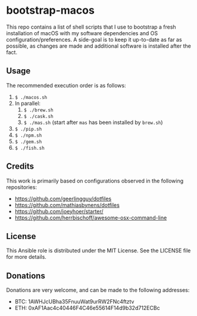 # bootstrap-macos
This repo contains a list of shell scripts that I use to bootstrap a fresh installation of macOS with my software dependencies and OS configuration/preferences.  A side-goal is to keep it up-to-date as far as possible, as changes are made and additional software is installed after the fact.

## Usage
The recommended execution order is as follows:
1. `$ ./macos.sh`
1. In parallel:
    1. `$ ./brew.sh`
    1. `$ ./cask.sh`
    1. `$ ./mas.sh` (start after `mas` has been installed by `brew.sh`)
1. `$ ./pip.sh`
1. `$ ./npm.sh`
1. `$ ./gem.sh`
1. `$ ./fish.sh`

## Credits
This work is primarily based on configurations observed in the following repositories:
* https://github.com/geerlingguy/dotfiles
* https://github.com/mathiasbynens/dotfiles
* https://github.com/joeyhoer/starter/
* https://github.com/herrbischoff/awesome-osx-command-line

## License
This Ansible role is distributed under the MIT License.  See the LICENSE file for more details.

## Donations
Donations are very welcome, and can be made to the following addresses:
* BTC: 1AWHJcUBha35FnuuWat9urRW2FNc4ftztv
* ETH: 0xAF1Aac4c40446F4C46e55614F14d9b32d712ECBc
